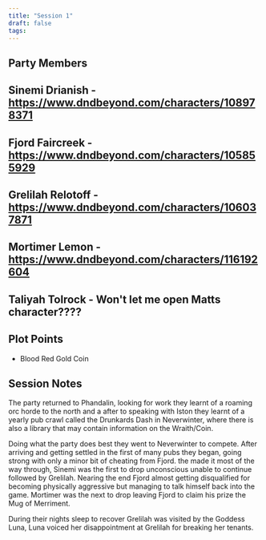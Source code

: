```yaml
---
title: "Session 1"
draft: false
tags:
---
```


**Party Members**
---
Sinemi Drianish - https://www.dndbeyond.com/characters/108978371
---
Fjord Faircreek - https://www.dndbeyond.com/characters/105855929
---
Grelilah Relotoff - https://www.dndbeyond.com/characters/106037871
---
Mortimer Lemon - https://www.dndbeyond.com/characters/116192604
---
Taliyah Tolrock - Won't let me open Matts character????
---

**Plot Points**
---
- Blood Red Gold Coin

**Session Notes**
---
The party returned to Phandalin, looking for work they learnt of a roaming orc horde to the north and a after to speaking with Iston they learnt of a yearly pub crawl called the Drunkards Dash in Neverwinter, where there is also a library that may contain information on the Wraith/Coin.

Doing what the party does best they went to Neverwinter to compete. After arriving and getting settled in the  first of many pubs they began, going strong with only a minor bit of cheating from Fjord. the made it most of the way through, Sinemi was the first to drop unconscious unable to continue followed by Grelilah. Nearing the end Fjord almost getting disqualified for becoming physically aggressive but managing to talk himself back into the game. Mortimer was the next to drop leaving Fjord to claim his prize the Mug of Merriment.

During their nights sleep to recover Grelilah was visited by the Goddess Luna, Luna voiced her disappointment at Grelilah for breaking her tenants.
